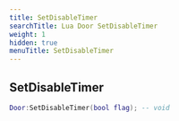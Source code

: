 ```yaml
---
title: SetDisableTimer
searchTitle: Lua Door SetDisableTimer
weight: 1
hidden: true
menuTitle: SetDisableTimer
---
```

## SetDisableTimer
```lua
Door:SetDisableTimer(bool flag); -- void
```